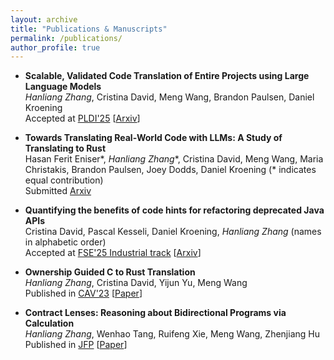 ```yaml
---
layout: archive
title: "Publications & Manuscripts"
permalink: /publications/
author_profile: true
---
```


* __Scalable, Validated Code Translation of Entire Projects using Large Language Models__\
  _Hanliang Zhang_, Cristina David, Meng Wang, Brandon Paulsen, Daniel Kroening\
  Accepted at [PLDI'25](https://pldi25.sigplan.org/) [[Arxiv](https://arxiv.org/abs/2412.08035)]

* __Towards Translating Real-World Code with LLMs: A Study of Translating to Rust__\
  Hasan Ferit Eniser\*, _Hanliang Zhang_\*, Cristina David, Meng Wang, Maria Christakis, Brandon Paulsen, Joey Dodds, Daniel Kroening (* indicates equal contribution)\
  Submitted [Arxiv](https://arxiv.org/abs/2405.11514)

* __Quantifying the benefits of code hints for refactoring deprecated Java APIs__\
  Cristina David, Pascal Kesseli, Daniel Kroening, _Hanliang Zhang_ (names in alphabetic order)\
  Accepted at [FSE'25 Industrial track](https://conf.researchr.org/track/fse-2025/fse-2025-industry-papers) [[Arxiv](https://arxiv.org/abs/2412.08041)]

* __Ownership Guided C to Rust Translation__\
  _Hanliang Zhang_, Cristina David, Yijun Yu, Meng Wang\
  Published in [CAV'23](http://www.i-cav.org/2023/) [[Paper](http://KomaEc.github.io/files/ownership.pdf)]

* __Contract Lenses: Reasoning about Bidirectional Programs via Calculation__\
  _Hanliang Zhang_, Wenhao Tang, Ruifeng Xie, Meng Wang, Zhenjiang Hu\
  Published in [JFP](https://www.cambridge.org/core/journals/journal-of-functional-programming/article/contract-lenses-reasoning-about-bidirectional-programs-via-calculation/43F612938DAA399A9D35193FB6278F56) [[Paper](http://KomaEc.github.io/files/contractlens.pdf)]

<!-- {% if author.googlescholar %}
  You can also find my articles on <u><a href="{{author.googlescholar}}">my Google Scholar profile</a>.</u>
{% endif %}

{% include base_path %}

{% for post in site.publications reversed %}
  {% include archive-single.html %}
{% endfor %} -->

